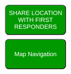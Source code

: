 
<html>
<style>
button {
width: 200;
height: 100;
background-color: #009900;
font-size: 20px;
color: white;
text-align:center;
border-radius: 12px;
font_family:"Engravers MT"
}
 </style>

<button onclick="getLocation()">SHARE LOCATION WITH FIRST RESPONDERS</button>
<p id="demo"></p>
<script>
var x = document.getElementById("demo");
function logError(error) {
    console.log(error);
}
function getLocation() {
  if (navigator.geolocation) {
    console.log("About to get location");
    navigator.geolocation.getCurrentPosition(showPosition, logError);
    console.log("Got location");
  } else { 
    console.log("Will not get location");
    x.innerHTML = "Geolocation is not supported by this browser.";
  }
}
function showPosition(position) {
  console.log("About to display location");
  x.innerHTML = "Latitude: " + position.coords.latitude + 
  "<br>Longitude: " + position.coords.longitude;
}
</script>

<button onclick="window.location='https://www.google.com/maps/place/Ann+Arbor,+MI/@42.2732991,-83.8077299,12z/data=!3m1!4b1!4m5!3m4!1s0x883cb00dd4431f33:0xdb09f94686c8b5e2!8m2!3d42.2808256!4d-83.7430378';">Map Navigation</button>


<title> </title>

<body> </body>
</html> 